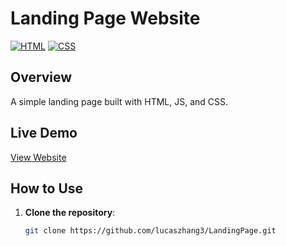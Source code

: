 # Landing Page Website

[![HTML](https://img.shields.io/badge/built%20with-HTML-orange)](https://developer.mozilla.org/en-US/docs/Web/HTML)
[![CSS](https://img.shields.io/badge/styled%20with-CSS-blue)](https://developer.mozilla.org/en-US/docs/Web/CSS)


## Overview

A simple landing page built with HTML, JS, and CSS.


## Live Demo

[View Website](https://lucaszhang3.github.io/LandingPage/)


## How to Use

1. **Clone the repository**:
   ```bash
   git clone https://github.com/lucaszhang3/LandingPage.git
